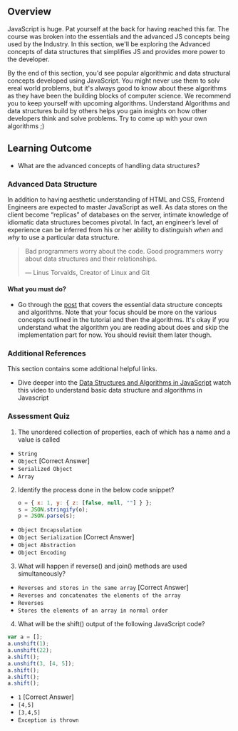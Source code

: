 ## Overview

JavaScript is huge. Pat yourself at the back for having reached this far. The course was broken into the essentials and the advanced JS concepts being used by the Industry. In this section, we'll be exploring the Advanced concepts of data structures that simplifies JS and provides more power to the developer.

By the end of this section, you'd see popular algorithmic and data structural concepts developed using JavaScript. You might never use them to solv ereal world problems, but it's always good to know about these algorithms as they have been the building blocks of computer science. We recommend you to keep yourself with upcoming algorithms. Understand Algorithms and data structures build by others helps you gain insights on how other developers think and solve problems. Try to come up with your own algorithms ;)

## Learning Outcome

- What are the advanced concepts of handling data structures?

### Advanced Data Structure

In addition to having aesthetic understanding of HTML and CSS, Frontend Engineers are expected to master JavaScript as well. As data stores on the client become “replicas” of databases on the server, intimate knowledge of idiomatic data structures becomes pivotal. In fact, an engineer’s level of experience can be inferred from his or her ability to distinguish _when_ and _why_ to use a particular data structure.

> Bad programmers worry about the code. Good programmers worry about data structures and their relationships.
>
> — Linus Torvalds, Creator of Linux and Git

#### What you must do?

- Go through the [post](http://blog.benoitvallon.com/data-structures-in-javascript/data-structures-in-javascript/) that covers the essential data structure concepts and algorithms. Note that your focus should be more on the various concepts outlined in the tutorial and then the algorithms. It's okay if you understand what the algorithm you are reading about does and skip the implementation part for now. You should revisit them later though.

### Additional References

This section contains some additional helpful links.

- Dive deeper into the [Data Structures and Algorithms in JavaScript](https://www.youtube.com/watch?v=t2CEgPsws3U) watch this video to understand basic data structure and algorithms in Javascript

### Assessment Quiz

1. The unordered collection of properties, each of which has a name and a value is called

- `String`
- `Object` [Correct Answer]
- `Serialized Object`
- `Array`

2. Identify the process done in the below code snippet?
   ```js
   o = { x: 1, y: { z: [false, null, ""] } };
   s = JSON.stringify(o);
   p = JSON.parse(s);
   ```

- `Object Encapsulation`
- `Object Serialization` [Correct Answer]
- `Object Abstraction`
- `Object Encoding`

3. What will happen if reverse() and join() methods are used simultaneously?

- `Reverses and stores in the same array` [Correct Answer]
- `Reverses and concatenates the elements of the array`
- `Reverses`
- `Stores the elements of an array in normal order`

4. What will be the shift() output of the following JavaScript code?

```js
var a = [];
a.unshift(1);
a.unshift(22);
a.shift();
a.unshift(3, [4, 5]);
a.shift();
a.shift();
a.shift();
```

- `1` [Correct Answer]
- `[4,5]`
- `[3,4,5]`
- `Exception is thrown`
